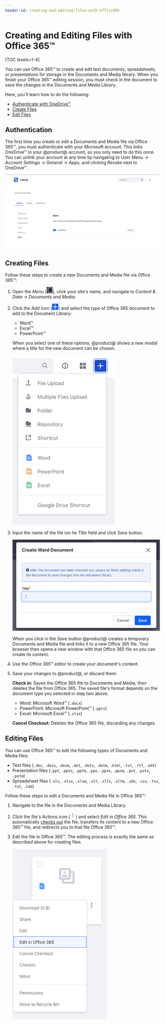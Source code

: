 ```yaml
---
header-id: creating-and-editing-files-with-office365
---
```


# Creating and Editing Files with Office 365™

[TOC levels=1-4]

You can use Office 365&trade; to create and edit text documents, spreadsheets, 
or presentations for storage in the Documents and Media library. When you finish 
your Office 365&trade; editing session, you must check in the document to save 
the changes in the Documents and Media Library. 

Here, you'll learn how to do the following:

-   [Authenticate with OneDrive&trade;](#authentication)
-   [Create Files](#creating-files)
-   [Edit Files](#editing-files)

## Authentication

The first time you create or edit a Documents and Media file via Office 
365&trade;, you must authenticate with your Microsoft account. This links 
OneDrive&trade; to your @product@ account, so you only need to do this once. You 
can unlink your account at any time by navigating to User Menu &rarr; 
*Account Settings* &rarr; *General* &rarr; *Apps*, and clicking *Revoke* next to 
OneDrive&trade;. 

![Figure 1: You can unlink your Office 365 account from the portal.](../../../../images/office365-unlink.png)

## Creating Files

Follow these steps to create a new Documents and Media file via Office 
365&trade;: 

1.  Open the *Menu* 
    (![Product Menu](../../../../images/icon-menu.png)), 
    click your site's name, and navigate to *Content & Data* &rarr; 
    *Documents and Media*. 

2.  Click the *Add* icon 
    (![Add](../../../../images/icon-add.png)) 
    and select the type of Office 365 document to add to the Document Library: 

    -   Word&trade;
    -   Excel&trade;
    -   PowerPoint&trade;
    
    When you select one of these options, @product@ shows a new *modal* where a title 
    for the new document can be chosen. 

    ![Figure 2: Select the type of Office 365 document you want to create.](../../../../images/office365-new.png)

3.  Input the name of the file ion he *Title* field and click *Save* button.

    ![Figure 3: input the title of Office 365 document you want to create](../../../../images/office365-creation-modal.png)

    When you click in the *Save* button @product@ creates a temporary 
    Documents and Media file and links it to a new Office 365 file. Your browser 
    then opens a new window with that Office 365 file so you can create its 
    content. 

4.  Use the Office 365&trade; editor to create your document's content. 

5.  Save your changes to @product@, or discard them: 

    **Check in:** Saves the Office 365 file to Documents and Media, then deletes 
    the file from Office 365. The saved file's format depends on the document 
    type you selected in step two above. 

    -   Word: Microsoft Word&trade; (`.docx`)
    -   PowerPoint: Microsoft PowerPoint&trade; (`.pptx`)
    -   Excel: Microsoft Excel&trade; (`.xlsx`)

    **Cancel Checkout:** Deletes the Office 365 file, discarding any changes. 

## Editing Files

You can use Office 365&trade; to edit the following types of Documents and 
Media files: 

-   Text files (`.doc`, `.docx`, `.docm`, `.dot`, `.dotx`, `.dotm`, `.html`, 
    `.txt`, `.rtf`, `.odt`)
-   Presentation files (`.ppt`, `.pptx`, `.pptm`, `.pps`, `.ppsx`, `.ppsm`, 
    `.pot`, `.potx`, `.potm`)
-   Spreadsheet files (`.xls`, `.xlsx`, `.xlsm`, `.xlt`, `.xltx`, `.xltm`, 
    `.ods`, `.csv`, `.tsv`, `.txt`, `.tab`)

Follow these steps to edit a Documents and Media file in Office 365&trade;: 

1.  Navigate to the file in the Documents and Media Library. 

2.  Click the file's Actions icon 
    (![Actions](../../../../images/icon-actions.png)) 
    and select *Edit in Office 365*. This automatically 
    [checks out](/docs/7-2/user/-/knowledge_base/u/checking-out-and-editing-files) 
    the file, transfers its content to a new Office 365&trade; file, and 
    redirects you to that file Office 365&trade;. 

3.  Edit the file in Office 365&trade;. The editing process is exactly the same 
    as described above for creating files. 

    ![Figure 4: Select *Edit in Office 365* from the file's Actions menu.](../../../../images/office365-edit.png)
